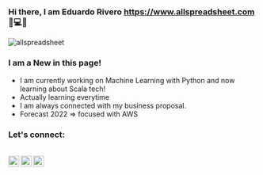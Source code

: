 ### Hi there, I am Eduardo Rivero https://www.allspreadsheet.com 👋💻📌


![allspreadsheet](https://user-images.githubusercontent.com/98086978/150505283-bff34d72-2673-4b96-aab2-d1ef1d8f0274.png)

### I am a New in this page!

- I am currently working on Machine Learning with Python and now learning about Scala tech!
- Actually learning everytime
- I am always connected with my business proposal.
- Forecast 2022 => focused with AWS

### Let's connect:

<br>
<a href="https://www.linkedin.com/in/reduardoj/">
  <img align="left" alt="LinkedIn" width="22px" src="https://cdn.jsdelivr.net/npm/simple-icons@v3/icons/linkedin.svg" />
 </a>
 <a href="https://www.instagram.com/reduardoj/?hl=es">
  <img align="left" alt="LinkedIn" width="22px" src="https://cdn.jsdelivr.net/npm/simple-icons@v3/icons/instagram.svg" />
 </a>
 <a href="https://www.twitter.com/EduardoR1105">
  <img align="left" alt="LinkedIn" width="22px" src="https://cdn.jsdelivr.net/npm/simple-icons@v3/icons/twitter.svg" />
 </a>
 </br>

